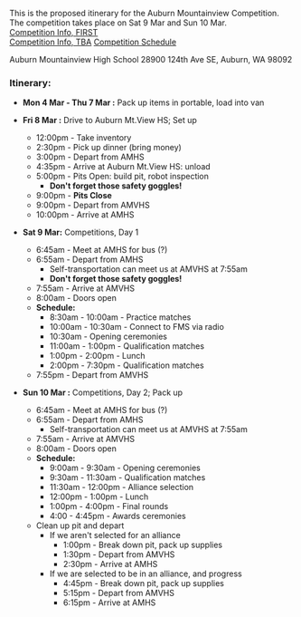 This is the proposed itinerary for the Auburn Mountainview Competition.  
The competition takes place on Sat 9 Mar and Sun 10 Mar.  
[Competition Info, FIRST](https://www.firstinspires.org/team-event-search/event?id=37478)  
[Competition Info, TBA](https://www.thebluealliance.com/event/2019waamv)
[Competition Schedule](https://www.firstinspires.org/sites/default/files/uploads/frc/2019-events/2019_WAAMV_Agenda.pdf)

Auburn Mountainview High School
28900 124th Ave SE, Auburn, WA 98092

### Itinerary:

* **Mon 4 Mar - Thu 7 Mar :** Pack up items in portable, load into van

* **Fri 8 Mar :** Drive to Auburn Mt.View HS; Set up
  * 12:00pm - Take inventory
  * 2:30pm - Pick up dinner (bring money)
  * 3:00pm - Depart from AMHS
  * 4:35pm - Arrive at Auburn Mt.View HS: unload
  * 5:00pm - Pits Open: build pit, robot inspection
    * **Don't forget those safety goggles!**
  * 9:00pm - **Pits Close**
  * 9:00pm - Depart from AMVHS
  * 10:00pm - Arrive at AMHS
  
* **Sat 9 Mar:** Competitions, Day 1
  * 6:45am - Meet at AMHS for bus (?)
  * 6:55am - Depart from AMHS
    * Self-transportation can meet us at AMVHS at 7:55am
    * **Don't forget those safety goggles!**
  * 7:55am - Arrive at AMVHS
  * 8:00am - Doors open
  * **Schedule:**
    * 8:30am - 10:00am - Practice matches
    * 10:00am - 10:30am - Connect to FMS via radio
    * 10:30am - Opening ceremonies
    * 11:00am - 1:00pm - Qualification matches
    * 1:00pm - 2:00pm - Lunch
    * 2:00pm - 7:30pm - Qualification matches
  * 7:55pm - Depart from AMVHS
  
* **Sun 10 Mar :** Competitions, Day 2; Pack up
  * 6:45am - Meet at AMHS for bus (?)
  * 6:55am - Depart from AMHS
    * Self-transportation can meet us at AMVHS at 7:55am
  * 7:55am - Arrive at AMVHS
  * 8:00am - Doors open
  * **Schedule:**
    * 9:00am - 9:30am - Opening ceremonies
    * 9:30am - 11:30am - Qualification matches
    * 11:30am - 12:00pm - Alliance selection
    * 12:00pm - 1:00pm - Lunch
    * 1:00pm - 4:00pm - Final rounds
    * 4:00 - 4:45pm - Awards ceremonies
  * Clean up pit and depart
    * If we aren't selected for an alliance
      * 1:00pm - Break down pit, pack up supplies
      * 1:30pm - Depart from AMVHS
      * 2:30pm - Arrive at AMHS
    * If we are selected to be in an alliance, and progress
      * 4:45pm - Break down pit, pack up supplies
      * 5:15pm - Depart from AMVHS
      * 6:15pm - Arrive at AMHS
